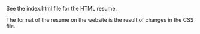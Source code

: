 See the index.html file for the HTML resume.

The format of the resume on the website is the result of changes in the CSS file.
